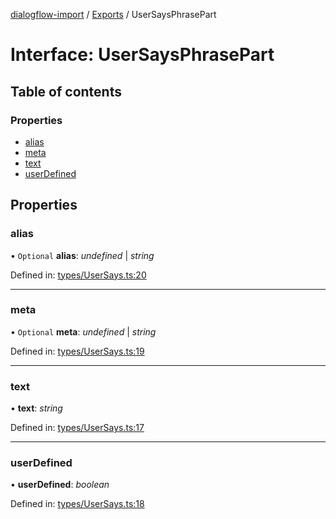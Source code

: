 [dialogflow-import](../README.md) / [Exports](../modules.md) / UserSaysPhrasePart

# Interface: UserSaysPhrasePart

## Table of contents

### Properties

- [alias](usersaysphrasepart.md#alias)
- [meta](usersaysphrasepart.md#meta)
- [text](usersaysphrasepart.md#text)
- [userDefined](usersaysphrasepart.md#userdefined)

## Properties

### alias

• `Optional` **alias**: *undefined* \| *string*

Defined in: [types/UserSays.ts:20](https://github.com/edupsousa/dialogflow-import/blob/b0e5ad1/src/types/UserSays.ts#L20)

___

### meta

• `Optional` **meta**: *undefined* \| *string*

Defined in: [types/UserSays.ts:19](https://github.com/edupsousa/dialogflow-import/blob/b0e5ad1/src/types/UserSays.ts#L19)

___

### text

• **text**: *string*

Defined in: [types/UserSays.ts:17](https://github.com/edupsousa/dialogflow-import/blob/b0e5ad1/src/types/UserSays.ts#L17)

___

### userDefined

• **userDefined**: *boolean*

Defined in: [types/UserSays.ts:18](https://github.com/edupsousa/dialogflow-import/blob/b0e5ad1/src/types/UserSays.ts#L18)
